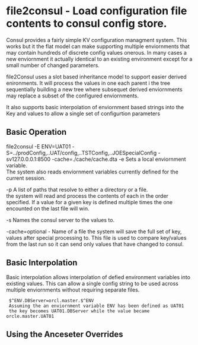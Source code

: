 # file2consul - Load configuration file contents to consul config store. 

Consul provides a fairly simple KV configuration managment system.  This works but it the flat model can make 
supporting multiple enviornments that may contain hundreds of discrete config values onerous.  In many cases a 
new enviornment it actually identical to an existing environment except for a small number of changed parameters.

file2Consul uses a slot based inheritance model to support easier derived enironments.   It will process the values in 
one each parent i the tree sequentially building a new tree where subsequet derived enviornments may replace a subset of
the configured enviornments.

It also supports basic interpolation of enviornment based strings into the Key and values to allow a single set of 
configurtion parameters

## Basic Operation

file2consul -E ENV=UAT01  -S=../prodConfig,..UAT/config,..TSTConfig,..JOESpecialConfig -sv127.0.0.0.1:8500 -cache=./cache/cache.dta
  -e Sets a local enviornment variable.  
    The system also reads enviornment variables currently defined for the current session.
    
  -p A list of paths that resolve to either a directory or a file.  
     the system will read and process the contents of each in the order
     specified.  If a value for a given key is defined multiple times
     the one encounted on the last file will win.
     
  -s Names the consul server to the values to.
  
  -cache=optional - Name of a file the system will save the full set of key, values after special processing
       to.   This file is used to compare key/values from the last run so it can send only values
       that have changed to consul. 
 

## Basic Interpolation
Basic interpolation allows interpolation of defied environment variables into existing values.  This can allow a single config 
string to be used across multiple enviornments without requiring separate files.

     $^ENV.DBServer=orcl.master.$^ENV
     Assuming the an enviornment variable ENV has been defined as UAT01
     the key becomes UAT01.DBServer while the value became orcle.master.UAT01

## Using the Anceseter Overrides
